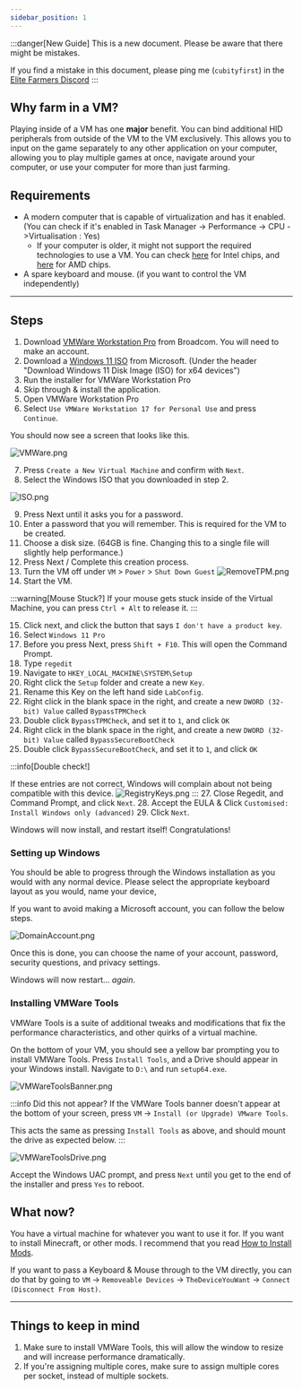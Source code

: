 ```yaml
---
sidebar_position: 1
---
```

:::danger[New Guide]
This is a new document. Please be aware that there might be mistakes.  

If you find a mistake in this document, please ping me (`cubityfirst`) in the [Elite Farmers Discord](https://discord.gg/farms)
:::
## Why farm in a VM?

Playing inside of a VM has one **major** benefit. You can bind additional HID peripherals from outside of the VM to the VM exclusively. This allows you to input on the game separately to any other application on your computer, allowing you to play multiple games at once, navigate around your computer, or use your computer for more than just farming.
## Requirements

- A modern computer that is capable of virtualization and has it enabled. (You can check if it's enabled in Task Manager -> Performance -> CPU ->Virtualisation : Yes)
	- If your computer is older, it might not support the required technologies to use a VM.
	  You can check [here](https://ark.intel.com/content/www/us/en/ark.html) for Intel chips, and [here](https://www.amd.com/en/products/specifications/processors.html) for AMD chips.
- A spare keyboard and mouse. (if you want to control the VM independently)

---

## Steps

1. Download [VMWare Workstation Pro](https://support.broadcom.com/group/ecx/productdownloads?subfamily=VMware%20Workstation%20Pro) from Broadcom. You will need to make an account.
2. Download a [Windows 11 ISO](https://www.microsoft.com/software-download/windows11) from Microsoft. (Under the header "Download Windows 11 Disk Image (ISO) for x64 devices")
3. Run the installer for VMWare Workstation Pro
4. Skip through & install the application.
5. Open VMWare Workstation Pro
6. Select `Use VMWare Workstation 17 for Personal Use` and press `Continue`.

You should now see a screen that looks like this.

![VMWare.png](./assets/blankVMWare.png)

7. Press `Create a New Virtual Machine` and confirm with `Next`.
8. Select the Windows ISO that you downloaded in step 2.

![ISO.png](./assets/ISO.png)

9. Press Next until it asks you for a password.
10. Enter a password that you will remember. This is required for the VM to be created.
11. Choose a disk size. (64GB is fine. Changing this to a single file will slightly help performance.)
12. Press Next  / Complete this creation process.
13. Turn the VM off under `VM` > `Power` > `Shut Down Guest`
![RemoveTPM.png](./assets/TPMBIOS.png)
14. Start the VM. 

:::warning[Mouse Stuck?]
If your mouse gets stuck inside of the Virtual Machine, you can press `Ctrl + Alt` to release it.
:::

15. Click next, and click the button that says `I don't have a product key`.
16. Select `Windows 11 Pro`
17. Before you press Next, press `Shift + F10`. This will open the Command Prompt.
18. Type `regedit`
19. Navigate to `HKEY_LOCAL_MACHINE\SYSTEM\Setup`
20. Right click the `Setup` folder and create a new `Key`.
21. Rename this Key on the left hand side `LabConfig`.
22. Right click in the blank space in the right, and create a new `DWORD (32-bit) Value` called `BypassTPMCheck`
23. Double click `BypassTPMCheck`, and set it to `1`, and click `OK`
24. Right click in the blank space in the right, and create a new `DWORD (32-bit) Value` called `BypassSecureBootCheck`
25. Double click `BypassSecureBootCheck`, and set it to `1`, and click `OK`

:::info[Double check!]

If these entries are not correct, Windows will complain about not being compatible with this device.
![RegistryKeys.png](./assets/RegistryKeys.png)
:::
27. Close Regedit, and Command Prompt, and click `Next`.
28. Accept the EULA & Click `Customised: Install Windows only (advanced)`
29. Click `Next`.

Windows will now install, and restart itself! Congratulations!

### Setting up Windows

You should be able to progress through the Windows installation as you would with any normal device. Please select the appropriate keyboard layout as you would, name your device,

If you want to avoid making a Microsoft account, you can follow the below steps.

![DomainAccount.png](./assets/DomainAccount.png)

Once this is done, you can choose the name of your account, password, security questions, and privacy settings.

Windows will now restart... *again*.
### Installing VMWare Tools

VMWare Tools is a suite of additional tweaks and modifications that fix the performance characteristics, and other quirks of a virtual machine.

On the bottom of your VM, you should see a yellow bar prompting you to install VMWare Tools. Press `Install Tools`, and a Drive should appear in your Windows install. Navigate to `D:\` and run `setup64.exe`.  

![VMWareToolsBanner.png](./assets/VMWareToolsBanner.png)

:::info Did this not appear?
If the VMWare Tools banner doesn't appear at the bottom of your screen, press `VM` -> `Install (or Upgrade) VMware Tools`.  

This acts the same as pressing `Install Tools` as above, and should mount the drive as expected below.
:::

![VMWareToolsDrive.png](./assets/VMWareToolsDrive.png)

Accept the Windows UAC prompt, and press `Next` until you get to the end of the installer and press `Yes` to reboot. 

## What now?

You have a virtual machine for whatever you want to use it for. If you want to install Minecraft, or other mods. I recommend that you read [How to Install Mods](./InstallingMods).

If you want to pass a Keyboard & Mouse through to the VM directly, you can do that by going to `VM` -> `Removeable Devices` -> `TheDeviceYouWant` -> `Connect (Disconnect From Host)`. 


---

## Things to keep in mind

1. Make sure to install VMWare Tools, this will allow the window to resize and will increase performance dramatically.
2. If you're assigning multiple cores, make sure to assign multiple cores per socket, instead of multiple sockets.